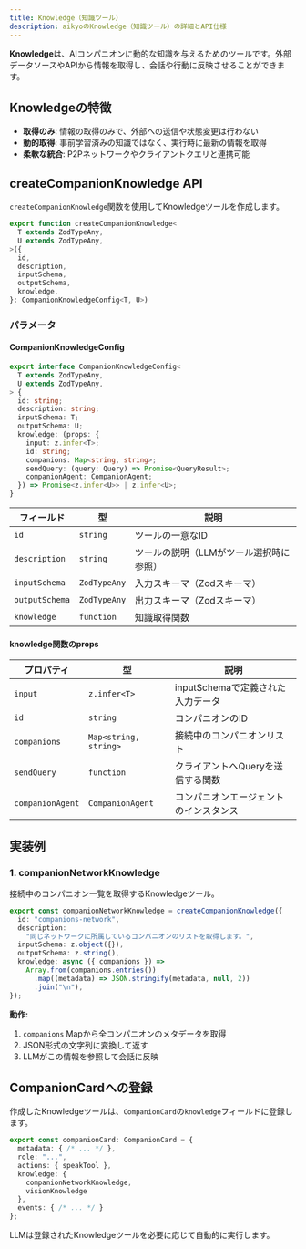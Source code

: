 ```yaml
---
title: Knowledge（知識ツール）
description: aikyoのKnowledge（知識ツール）の詳細とAPI仕様
---
```


**Knowledge**は、AIコンパニオンに動的な知識を与えるためのツールです。外部データソースやAPIから情報を取得し、会話や行動に反映させることができます。

## Knowledgeの特徴

- **取得のみ**: 情報の取得のみで、外部への送信や状態変更は行わない
- **動的取得**: 事前学習済みの知識ではなく、実行時に最新の情報を取得
- **柔軟な統合**: P2Pネットワークやクライアントクエリと連携可能

## createCompanionKnowledge API

`createCompanionKnowledge`関数を使用してKnowledgeツールを作成します。

```typescript
export function createCompanionKnowledge<
  T extends ZodTypeAny,
  U extends ZodTypeAny,
>({
  id,
  description,
  inputSchema,
  outputSchema,
  knowledge,
}: CompanionKnowledgeConfig<T, U>)
```

### パラメータ

#### CompanionKnowledgeConfig

```typescript
export interface CompanionKnowledgeConfig<
  T extends ZodTypeAny,
  U extends ZodTypeAny,
> {
  id: string;
  description: string;
  inputSchema: T;
  outputSchema: U;
  knowledge: (props: {
    input: z.infer<T>;
    id: string;
    companions: Map<string, string>;
    sendQuery: (query: Query) => Promise<QueryResult>;
    companionAgent: CompanionAgent;
  }) => Promise<z.infer<U>> | z.infer<U>;
}
```

| フィールド | 型 | 説明 |
|-----------|-----|------|
| `id` | `string` | ツールの一意なID |
| `description` | `string` | ツールの説明（LLMがツール選択時に参照） |
| `inputSchema` | `ZodTypeAny` | 入力スキーマ（Zodスキーマ） |
| `outputSchema` | `ZodTypeAny` | 出力スキーマ（Zodスキーマ） |
| `knowledge` | `function` | 知識取得関数 |

#### knowledge関数のprops

| プロパティ | 型 | 説明 |
|-----------|-----|------|
| `input` | `z.infer<T>` | inputSchemaで定義された入力データ |
| `id` | `string` | コンパニオンのID |
| `companions` | `Map<string, string>` | 接続中のコンパニオンリスト |
| `sendQuery` | `function` | クライアントへQueryを送信する関数 |
| `companionAgent` | `CompanionAgent` | コンパニオンエージェントのインスタンス |

## 実装例

### 1. companionNetworkKnowledge

接続中のコンパニオン一覧を取得するKnowledgeツール。

```typescript
export const companionNetworkKnowledge = createCompanionKnowledge({
  id: "companions-network",
  description:
    "同じネットワークに所属しているコンパニオンのリストを取得します。",
  inputSchema: z.object({}),
  outputSchema: z.string(),
  knowledge: async ({ companions }) =>
    Array.from(companions.entries())
      .map((metadata) => JSON.stringify(metadata, null, 2))
      .join("\n"),
});
```

**動作:**

1. `companions` Mapから全コンパニオンのメタデータを取得
2. JSON形式の文字列に変換して返す
3. LLMがこの情報を参照して会話に反映

## CompanionCardへの登録

作成したKnowledgeツールは、`CompanionCard`の`knowledge`フィールドに登録します。

```typescript
export const companionCard: CompanionCard = {
  metadata: { /* ... */ },
  role: "...",
  actions: { speakTool },
  knowledge: {
    companionNetworkKnowledge,
    visionKnowledge
  },
  events: { /* ... */ }
};
```

LLMは登録されたKnowledgeツールを必要に応じて自動的に実行します。
